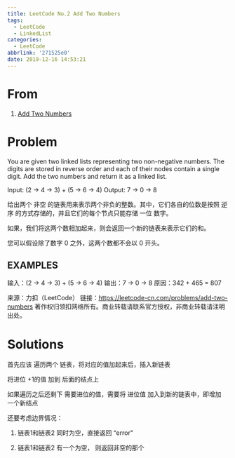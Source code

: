 ```yaml
---
title: LeetCode No.2 Add Two Numbers
tags:
  - LeetCode
  - LinkedList
categories:
  - LeetCode
abbrlink: '271525e0'
date: 2019-12-16 14:53:21
---
```


# **From** 
1. [Add Two Numbers](https://leetcode.com/problems/add-two-numbers/#/description)

<!-- more -->
# **Problem**


You are given two linked lists representing two non-negative numbers. The digits are stored in reverse order and each of their nodes contain a single digit. Add the two numbers and return it as a linked list.

Input: (2 -> 4 -> 3) + (5 -> 6 -> 4) Output: 7 -> 0 -> 8


给出两个 非空 的链表用来表示两个非负的整数。其中，它们各自的位数是按照 逆序 的方式存储的，并且它们的每个节点只能存储 一位 数字。

如果，我们将这两个数相加起来，则会返回一个新的链表来表示它们的和。

您可以假设除了数字 0 之外，这两个数都不会以 0 开头。

## **EXAMPLES**

输入：(2 -> 4 -> 3) + (5 -> 6 -> 4)
输出：7 -> 0 -> 8
原因：342 + 465 = 807


来源：力扣（LeetCode）
链接：https://leetcode-cn.com/problems/add-two-numbers
著作权归领扣网络所有。商业转载请联系官方授权，非商业转载请注明出处。




# **Solutions**

首先应该 遍历两个 链表，将对应的值加起来后，插入新链表

将进位 +1的值 加到 后面的结点上

如果遍历之后还剩下 需要进位的值，需要将 进位值 加入到新的链表中，即增加 一个新结点

还要考虑边界情况： 

1. 链表1和链表2 同时为空，直接返回 “error"

2. 链表1和链表2 有一个为空， 则返回非空的那个

